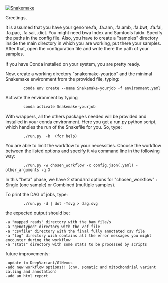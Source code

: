 [![Snakemake](https://img.shields.io/badge/snakemake-≥5.6.0-brightgreen.svg?style=flat)](https://snakemake.readthedocs.io)


Greetings,

It is assumed that you have your genome.fa, .fa.ann, .fa.amb, .fa.bwt, .fa.fai, .fa.pac, .fa.sai, .dict. You might need bwa Index and Samtools faidx. Specify the paths in the config file. Also, you have to create a "samples" directory inside the main directory in which you are working, put there your samples. After that, open the configuration file and write there the path of your samples.  

If you have Conda installed on your system, you are pretty ready.

Now, create a working directory "snakemake-yourjob" and the minimal Snakemake environment from the provided file, typing:

		   	conda env create --name Snakemake-yourjob -f environment.yaml

Activate the environment by typing

			conda activate Snakemake-yourjob
	   
With wrappers, all the others packages needed will be provided and installed in your conda environment. 
Here you get a run.py python script, which handles the run of the Snakefile for you. So, type:

	   		./run.py  -h  (for help)

You are able to limit the workflow to your necessities. Choose the workflow between the listed options and specify it via command line in the following way:

			./run.py -w chosen_workflow -c config.json(.yaml) -other_arguments -q X 

In this "beta" phase, we have 2 standard options for "chosen_workflow" : Single (one sample) or Combined (multiple samples).  

To print the DAG of jobs, type:

			./run.py -d | dot -Tsvg > dag.svg

the expected output should be:
	
	-a "mapped_reads" directory with the bam file/s
	-a "genotyped" directory with the vcf file
	-a "csvfile" directory with the final fully annotated csv file
	-a "log" directory wich contains all the error messages you might encounter during the workflow
	-a "stats" directory with some stats to be processed by scripts
	
future improvements:
	
	-update to DeepVariant/GlNexus
	-add new workflow options!! (cnv, somatic and mitochondrial variant calling and annotation)
	-add an html report 
